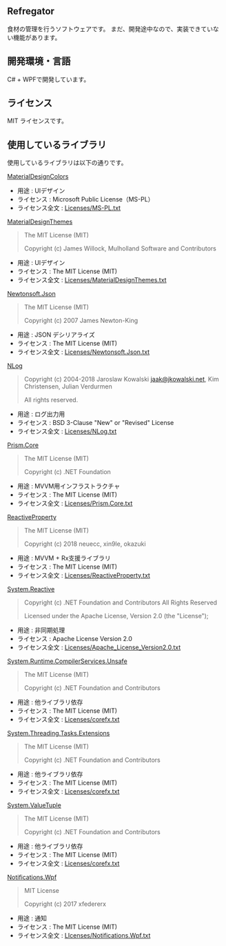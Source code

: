 ## Refregator

食材の管理を行うソフトウェアです。
まだ、開発途中なので、実装できていない機能があります。

## 開発環境・言語
C# + WPFで開発しています。 

## ライセンス
MIT ライセンスです。

## 使用しているライブラリ
使用しているライブラリは以下の通りです。

[MaterialDesignColors](https://github.com/MaterialDesignInXAML/MaterialDesignInXamlToolkit)
* 用途 : UIデザイン
* ライセンス : Microsoft Public License（MS-PL）
* ライセンス全文 : [Licenses/MS-PL.txt](https://github.com/Pregum/Refregator/blob/master/Licenses/MS-PL.txt)

[MaterialDesignThemes](https://github.com/MaterialDesignInXAML/MaterialDesignInXamlToolkit)
> The MIT License (MIT)
> 
> Copyright (c) James Willock,  Mulholland Software and Contributors
* 用途 : UIデザイン
* ライセンス : The MIT License (MIT)
* ライセンス全文 : [Licenses/MaterialDesignThemes.txt](https://github.com/Pregum/Refregator/blob/master/Licenses/MaterialDesignThemes.txt)

[Newtonsoft.Json](https://www.newtonsoft.com/json)
> The MIT License (MIT)
> 
> Copyright (c) 2007 James Newton-King
* 用途 : JSON デシリアライズ
* ライセンス : The MIT License (MIT)
* ライセンス全文 : [Licenses/Newtonsoft.Json.txt](https://github.com/Pregum/Refregator/blob/master/Licenses/Newtonsoft.Json.txt)

[NLog](https://nlog-project.org/)
> Copyright (c) 2004-2018 Jaroslaw Kowalski <jaak@jkowalski.net>, Kim Christensen, Julian Verdurmen
> 
> All rights reserved.
* 用途 : ログ出力用
* ライセンス : BSD 3-Clause "New" or "Revised" License
* ライセンス全文 : [Licenses/NLog.txt](https://github.com/Pregum/Refregator/blob/master/Licenses/NLog.txt)

[Prism.Core](https://github.com/PrismLibrary/Prism)
> The MIT License (MIT)
> 
> Copyright (c) .NET Foundation
* 用途 : MVVM用インフラストラクチャ
* ライセンス : The MIT License (MIT)
* ライセンス全文 : [Licenses/Prism.Core.txt](https://github.com/Pregum/Refregator/blob/master/Licenses/Prism.Core.txt)

[ReactiveProperty](https://github.com/runceel/ReactiveProperty)
> The MIT License (MIT)
> 
> Copyright (c) 2018 neuecc, xin9le, okazuki
* 用途 : MVVM + Rx支援ライブラリ
* ライセンス : The MIT License (MIT)
* ライセンス全文 : [Licenses/ReactiveProperty.txt](https://github.com/Pregum/Refregator/blob/master/Licenses/ReactiveProperty.txt)

[System.Reactive](https://github.com/dotnet/reactive)
> Copyright (c) .NET Foundation and Contributors
> All Rights Reserved
> 
> Licensed under the Apache License, Version 2.0 (the "License"); 
* 用途 : 非同期処理
* ライセンス : Apache License Version 2.0 
* ライセンス全文 : [Licenses/Apache_License_Version2.0.txt](https://github.com/Pregum/Refregator/blob/master/Licenses/Apache_License_Version2.0.txt)

[System.Runtime.CompilerServices.Unsafe](https://www.microsoft.com/net)
> The MIT License (MIT)
> 
> Copyright (c) .NET Foundation and Contributors
* 用途 : 他ライブラリ依存
* ライセンス : The MIT License (MIT)
* ライセンス全文 : [Licenses/corefx.txt](https://github.com/Pregum/Refregator/blob/master/Licenses/corefx.txt)

[System.Threading.Tasks.Extensions](https://www.microsoft.com/net)
> The MIT License (MIT)
> 
> Copyright (c) .NET Foundation and Contributors
* 用途 : 他ライブラリ依存
* ライセンス : The MIT License (MIT)
* ライセンス全文 : [Licenses/corefx.txt](https://github.com/Pregum/Refregator/blob/master/Licenses/corefx.txt)

[System.ValueTuple](https://www.microsoft.com/net)
> The MIT License (MIT)
> 
> Copyright (c) .NET Foundation and Contributors
* 用途 : 他ライブラリ依存
* ライセンス : The MIT License (MIT)
* ライセンス全文 : [Licenses/corefx.txt](https://github.com/Pregum/Refregator/blob/master/Licenses/corefx.txt)

[Notifications.Wpf](https://github.com/Federerer/Notifications.Wpf)
> MIT License
> 
> Copyright (c) 2017 xfedererx
* 用途 : 通知
* ライセンス : The MIT License (MIT)
* ライセンス全文 : [LIcenses/Notifications.Wpf.txt](https://github.com/Pregum/Refregator/blob/master/Licenses/Notifications.Wpf.txt) 
